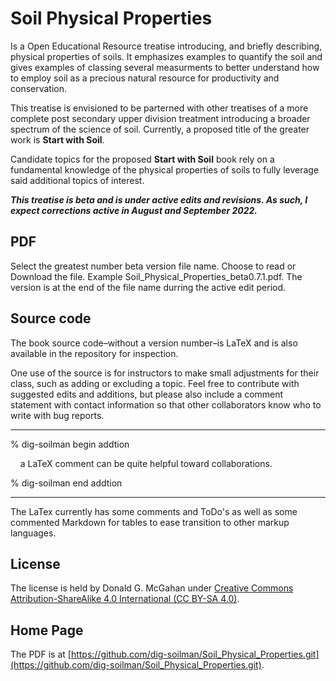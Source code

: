 # Soil Physical Properties

Is a Open Educational Resource treatise introducing, and briefly describing, physical properties of soils. It emphasizes examples to quantify the soil and gives examples of classing several measurments to better understand how to employ soil as a precious natural resource for productivity and conservation.

This treatise is envisioned to be parterned with other treatises of a more complete post secondary upper division treatment introducing a broader spectrum of the science of soil. Currently, a proposed title of the greater work is **Start with Soil**. 

Candidate topics for the proposed **Start with Soil** book rely on a fundamental knowledge of the physical properties of soils to fully leverage said additional topics of interest.

***This treatise is beta and is under active edits and revisions. As such, I expect corrections active in August and September 2022.***

## PDF

Select the greatest number beta version file name. Choose to read or Download the file. Example Soil_Physical_Properties_beta0.7.1.pdf. The version is at the end of the file name durring the active edit period.

## Source code

The book source code–without a version number–is LaTeX and is also available in the repository for inspection.

One use of the source is for instructors to make small adjustments for their class, such as adding or excluding a topic. 
Feel free to contribute with suggested edits and additions, but please also include a comment statement with contact information so that other collaborators know who to write with bug reports.

---

% dig-soilman begin addtion

&nbsp;&nbsp;&nbsp; a LaTeX comment can be quite helpful toward collaborations.
   
% dig-soilman end addtion

---

The LaTex currently has some comments and ToDo's as well as some commented Markdown for tables to ease transition to other markup languages.

## License

The license is held by Donald G. McGahan under [Creative Commons Attribution-ShareAlike 4.0 International (CC BY-SA 4.0)](https://creativecommons.org/licenses/by-sa/4.0/).

## Home Page

The PDF is at [https://github.com/dig-soilman/Soil_Physical_Properties.git](https://github.com/dig-soilman/Soil_Physical_Properties.git).

